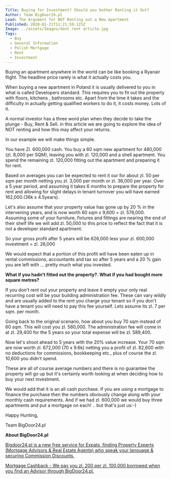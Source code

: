 ```yaml
---
Title: Buying for Investment? Should you bother Renting it Out?
Author: Team BigDoor24.pl
Lead: The Argument for NOT Renting out a New Apartment
Published: 2020-01-21T11:21:59.125Z
Image: ../assets/Images/dont rent article.jpg
Tags:
  - Buy
  - General Information
  - Polish Mortgage
  - Rent
  - Investment
---
```

Buying an apartment anywhere in the world can be like booking a Ryanair flight. The headline price rarely is what it actually costs you. 

When buying a new apartment in Poland it is usually delivered to you in what is called Developers standard. This requires you to fit out the property with floors, kitchens , bathrooms etc. Apart from the time it takes and the difficulty in actually getting qualified workers to do it, it costs money. Lots of it.

A normal investor has a three word plan when they decide to take the plunge - Buy, Rent & Sell. in this article we are going to explore the idea of NOT renting and how this may affect your returns.

In our example we will make things simple.

You have Zl. 600,000 cash. You buy a 60 sqm new apartment for 480,000 (zl. 8,000 per SQM), leaving you with zl. 120,000 and a shell apartment. You spend the remaining zl. 120,000 fitting out the apartment and preparing it for rent.

Based on averages you can be expected to rent it our for about zl. 50 per sqm per month netting you zl. 3,000 per month or zl. 36,000 per year. Over a 5 year period, and assuming it takes 6 months to prepare the property for rent and allowing for slight delays in tenant turnover you will have earned 162,000.(36k x 4.5years).

Let's also assume that your property value has gone up by 20 % in the intervening years, and is now worth 60 sqm x 9,600 = zl. 576,000. Assuming some of your furniture, fixtures and fittings are nearing the end of their shelf life we will add zl. 50,000 to this price to reflect the fact that it is not a developer standard apartment.

So your gross profit after 5 years will be 626,000 less your zl. 600,000 investment = zl. 26,000

We would expect that a portion of this profit will have been eaten up in rental commissions, accountants and tax so after 5 years and a 20 % gain you are left with ... pretty much what you invested.

**What if you hadn't fitted out the property?. What if you had bought more square metres?**

 If you don't rent out your property and leave it empty your only real recurring cost will be your building administration fee. These can vary wildly and are usually added to the rent you charge your tenant so if you don't have a tenant you will need to pay this fee yourself. Lets assume its zl. 7 per sqm. per month. 

Going back to the original scenario, how about you buy 70 sqm instead of 60 sqm. This will cost you zl. 560,000. The administration fee will come in at zl. 29,400 for the 5 years so your total expense will be zl. 589,400. 

Now let's shoot ahead to 5 years with the 20% value increase. Your 70 sqm are now worth zl. 672,000 (70 x 9.6k) netting you a profit of zl. 82,600 with no deductions for commissions, bookkeeping etc., plus of course the zl. 10,600 you didn't spend.

These are all of course average numbers and there is no guarantee the property will go up but it's certainly worth looking at when deciding how to buy your next investment.

We would add that it is an all cash purchase. If you are using a mortgage to finance the purchase then the numbers obviously change along with your monthly cash requirements. And if we had zl. 600,000 we would buy three apartments and put a mortgage on each! .. but that's just us:-)

Happy Hunting,



Team BigDoor24.pl

**About BigDoor24.pl**

[Bigdoor24.pl is a new free service for Expats, finding Property Experts (Mortgage Advisors & Real Estate Agents) who speak your language & securing Commission Discounts.](https://bigdoor24.pl/)

[Mortgage Cashback - We pay you zl. 200 per zl. 100,000 borrowed when you find an Advisor through BigDoor24.pl.](https://bigdoor24.pl/)
